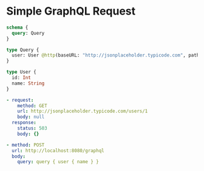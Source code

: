 # Simple GraphQL Request

```graphql @server
schema {
  query: Query
}

type Query {
  user: User @http(baseURL: "http://jsonplaceholder.typicode.com", path: "/users/1")
}

type User {
  id: Int
  name: String
}
```

```yml @mock
- request:
    method: GET
    url: http://jsonplaceholder.typicode.com/users/1
    body: null
  response:
    status: 503
    body: {}
```

```yml @assert
- method: POST
  url: http://localhost:8080/graphql
  body:
    query: query { user { name } }
```
